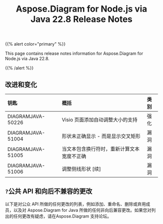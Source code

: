 ﻿---
title: Aspose.Diagram for Node.js via Java 22.8 Release Notes
type: docs
weight: 20
url: /zh/java/aspose-diagram-for-node-js-via-java-22-8-release-notes/
---
{{% alert color="primary" %}}

This page contains release notes information for Aspose.Diagram for Node.js via Java 22.8.

{{% /alert %}}
## **改进和变化**  ##

|**钥匙**|**概括**|**类别**|
|:- |:- |:- |
|DIAGRAMJAVA-50226|Visio 页面添加自动调整大小的支持|强化|
|DIAGRAMJAVA-51004|形状未正确显示 - 而是显示交叉矩形|漏洞|
|DIAGRAMJAVA-51005|当文本包含换行符时，重新计算文本宽度不正确|漏洞|
|DIAGRAMJAVA-51006|调整侧线形状 [续]|漏洞|

## `?`**公共 API 和向后不兼容的更改**
以下是对公众 API 所做的任何更改的列表，例如添加、重命名、删除或弃用成员，以及对 Aspose.Diagram for Java 所做的任何非向后兼容更改。如果您对列出的任何更改有疑虑，请在Aspose.Diagram 支持论坛。
